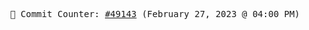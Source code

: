 <p align="center">
    <samp>
        📮 Commit Counter: <a href="https://github.com/Javascript-void0/Javascript-void0/commits/main">#49143</a> (February 27, 2023 @ 04:00 PM)
    </samp>
</p>